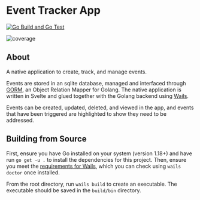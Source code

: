 # Event Tracker App

[![Go Build and Go Test](https://github.com/hmcalister/Event-Tracker-App/actions/workflows/goBuildAndTest.yaml/badge.svg?branch=main)](https://github.com/hmcalister/Event-Tracker-App/actions/workflows/goBuildAndTest.yaml)

![coverage](https://raw.githubusercontent.com/hmcalister/Event-Tracker-App/badges/.badges/main/coverage.svg)

## About

A native application to create, track, and manage events. 

Events are stored in an sqlite database, managed and interfaced through [GORM](https://gorm.io/), an Object Relation Mapper for Golang. The native application is written in Svelte and glued together with the Golang backend using [Wails](https://wails.io/).

Events can be created, updated, deleted, and viewed in the app, and events that have been triggered are highlighted to show they need to be addressed.

## Building from Source

First, ensure you have Go installed on your system (version 1.18+) and have run `go get -u .` to install the dependencies for this project. Then, ensure you meet the [requirements for Wails](https://wails.io/docs/gettingstarted/installation/), which you can check using `wails doctor` once installed.

From the root directory, run `wails build` to create an executable. The executable should be saved in the `build/bin` directory.
